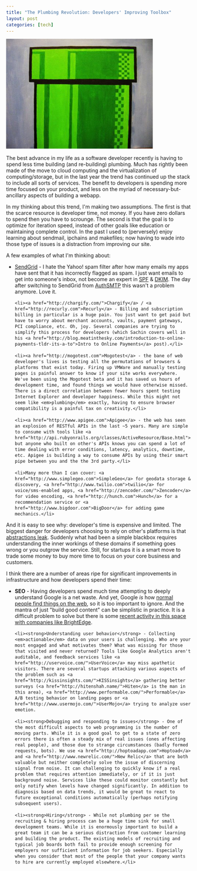 ```yaml
--- 
title: "The Plumbing Revolution: Developers' Improving Toolbox"
layout: post
categories: [tech]
---
```


<div class="flickr-frame"><img src="/images/mario_pipe.jpg" class="flickr-photo" /></div>

The best advance in my life as a software developer recently is having to spend less time building (and re-building) plumbing. Much has rightly been made of the move to cloud computing and the virtualization of computing/storage, but in the last year the trend has continued up the stack to include all sorts of services. The benefit to developers is spending more time focused on your product, and less on the myriad of necessary-but-ancillary aspects of building a webapp. 

In my thinking about this trend, I'm making two assumptions. The first is that the scarce resource is developer time, not money. If you have zero dollars to spend then you have to scrounge. The second is that the goal is to optimize for iteration speed, instead of other goals like education or maintaining complete control. In the past I used to (perversely) enjoy learning about sendmail, ipchains and makefiles; now having to wade into those type of issues is a distraction from improving our site.

A few examples of what I'm thinking about:

<ul>
	<li><a href="http://sendgrid.com/">SendGrid</a> - I hate the Yahoo! spam filter after how many emails my apps have sent that it has incorrectly flagged as spam. I just want emails to get into someone's inbox, not become an expert in <a href="http://en.wikipedia.org/wiki/Sender_Policy_Framework">SPF</a> & <a href="http://www.dkim.org/">DKIM</a>. The day after switching to SendGrid from <a href="http://www.authsmtp.com/">AuthSMTP</a> this wasn't a problem anymore. Love it.</li>
	
	<li><a href="http://chargify.com/">Chargify</a> / <a href="http://recurly.com">Recurly</a> - Billing and subscription billing in particular is a huge pain. You just want to get paid but have to worry about merchant accounts, vaults, payment gateways, PCI compliance, etc. Oh, joy. Several companies are trying to simplify this process for developers (which Sachin covers well in his <a href="http://blog.meatinthesky.com/introduction-to-online-payments-tldr-its-a-to">Intro to Online Payments</a> post).</li>
	
	<li><a href="http://mogotest.com">Mogotest</a> - the bane of web developer's lives is testing all the permutations of browsers & platforms that exist today. Firing up VMWare and manually testing pages is painful answer to know if your site works everywhere. We've been using the Mogotest beta and it has saved us hours of development time, and found things we would have otherwise missed. There is a direct correlation between fewer hours spent testing Internet Explorer and developer happiness. While this might not seem like <em>plumbing</em> exactly, having to ensure browser compatibility is a painful tax on creativity.</li>
	
	<li><a href="http://www.apigee.com">Apigee</a> - the web has seen an explosion of RESTful APIs in the last ~5 years. Many are simple to consume with tools like <a href="http://api.rubyonrails.org/classes/ActiveResource/Base.html">ActiveResource</a> but anyone who built on other's APIs knows you can spend a lot of time dealing with error conditions, latency, analytics, downtime, etc. Apigee is building a way to consume APIs by using their smart pipe between you and the the 3rd party.</li>
	
	<li>Many more than I can cover: <a href="http://www.simplegeo.com">SimpleGeo</a> for geodata storage & discovery, <a href="http://www.twilio.com">twilio</a> for voice/sms-enabled apps, <a href="http://zencoder.com/">Zencoder</a> for video encoding, <a href="http://hunch.com">Hunch</a> for a recommendation service or <a href="http://www.bigdoor.com">BigDoor</a> for adding game mechanics.</li>	
</ul>

And it is easy to see why: developer's time is expensive and limited. The biggest danger for developers choosing to rely on other's platforms is that <a href="http://www.joelonsoftware.com/articles/LeakyAbstractions.html">abstractions leak</a>. Suddenly what had been a simple blackbox requires understanding the inner workings of these domains if something goes wrong or you outgrow the service. Still, for startups it is a smart move to trade some money to buy more time to focus on your core business and customers. 

I think there are a number of areas ripe for significant improvements in infrastructure and how developers spend their time:

<ul>
	<li><strong>SEO</strong> - Having developers spend much time attempting to deeply understand Google is a net waste. And yet, Google <em>is</em> how <a href="http://cdixon.org/2009/12/02/seo/">normal people find things on the web</a>, so it is too important to ignore. And the mantra of just "build good content" can be simplistic in practice. It is a difficult problem to solve but there is some <a href="http://media.venturebeat.com/2010/06/14/brightedge-seo/">recent activity in this space with companies like BrightEdge</a>.</li>
		
	<li><strong>Understanding user behavior</strong> - Collecting <em>actionable</em> data on your users is challenging. Who are your most engaged and what motivates them? What was missing for those that visited and never returned? Tools like Google Analytics aren't auditable, and feedback services like <a href="http://uservoice.com/">UserVoice</a> may miss apathetic visitors. There are several startups attacking various aspects of the problem such as <a href="http://kissinsights.com/">KISSinsights</a> gathering better surveys (<a href="http://hitenshah.name/">Hiten</a> is the man in this area), <a href="http://www.performable.com/">Performable</a> A/B testing behavior on landing pages or <a href="http://www.usermojo.com/">UserMojo</a> trying to analyze user emotion.

	<li><strong>Debugging and responding to issues</strong> - One of the most difficult aspects to web programming is the number of moving parts. While it is a good goal to get to a state of zero errors there is often a steady mix of real issues (ones affecting real people), and those due to strange circumstances (badly formed requests, bots). We use <a href="http://hoptoadapp.com">Hoptoad</a> and <a href="http://www.newrelic.com/">New Relic</a> that are both valuable but neither completely solve the issue of discerning signal from noise. It can challenging to quickly know if a real problem that requires attention immediately, or if it is just background noise. Services like these could monitor constantly but only notify when levels have changed significantly. In addition to diagnosis based on data trends, it would be great to react to future exceptional conditions automatically (perhaps notifying subsequent users).

	<li><strong>Hiring</strong> - While not plumbing per se the recruiting & hiring process can be a huge time sink for small development teams. While it is enormously important to build a great team it can be a serious distraction from customer learning and building the product. The existing models of recruiting and typical job boards both fail to provide enough screening for employers nor sufficient information for job seekers. Especially when you consider that most of the people that your company wants to hire are currently employed elsewhere.</li>
</ul>